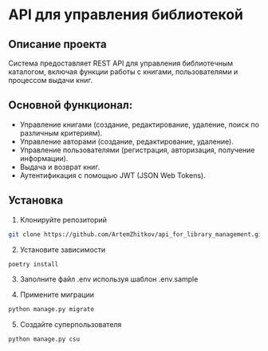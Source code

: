 # API для управления библиотекой

## Описание проекта

Система предоставляет REST API для управления библиотечным каталогом, включая функции работы с книгами, пользователями и
процессом выдачи книг.

## Основной функционал:

- Управление книгами (создание, редактирование, удаление, поиск по различным критериям).
- Управление авторами (создание, редактирование, удаление).
- Управление пользователями (регистрация, авторизация, получение информации).
- Выдача и возврат книг.
- Аутентификация с помощью JWT (JSON Web Tokens).

## Установка

1. Клонируйте репозиторий

```bash
git clone https://github.com/ArtemZhitkov/api_for_library_management.git
```

2. Установите зависимости

```bash
poetry install
```

3. Заполните файл .env используя шаблон .env.sample


4. Примените миграции

```bash
python manage.py migrate
```

5. Создайте суперпользователя

```bash
python manage.py csu
```